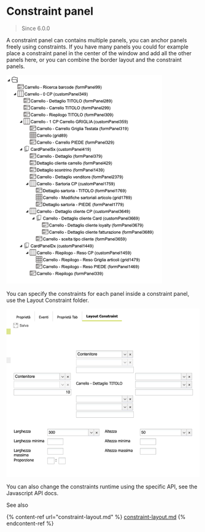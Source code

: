 # Constraint panel

> Since 6.0.0

A constraint panel can contains multiple panels, you can anchor panels freely using constraints. If you have many panels you could for example place a constraint panel in the center of the window and add all the other panels here, or you can combine the border layout and the constraint panels.

![This is an example.](<../../../../.gitbook/assets/image (1) (1).png>)

You can specify the constraints for each panel inside a constraint panel, use the Layout Constraint folder.

![](<../../../../.gitbook/assets/image (1).png>)

You can also change the constraints runtime using the specific API, see the Javascript API docs.

See also

{% content-ref url="constraint-layout.md" %}
[constraint-layout.md](constraint-layout.md)
{% endcontent-ref %}
